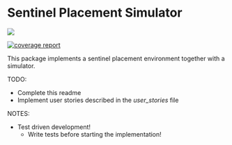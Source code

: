 # Sentinel Placement Simulator
![](https://img.shields.io/badge/Language-Python3.7-Blue.svg) 

[![coverage report](https://gitlab.com/leocus/2d-agents-simulator/badges/master/coverage.svg)](https://gitlab.com/leocus/2d-agents-simulator/commits/master)

This package implements a sentinel placement environment together with a simulator.

TODO:
- Complete this readme
- Implement user stories described in the _user_stories_ file

NOTES:
- Test driven development!
    - Write tests before starting the implementation!
